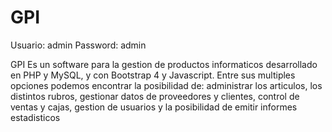 # GPI
Usuario: admin 
 Password: admin 
 
 GPI Es un software para la gestion de productos informaticos desarrollado en PHP y MySQL, y con Bootstrap 4 y Javascript. Entre sus multiples opciones podemos encontrar la posibilidad de: administrar los articulos, los distintos rubros, gestionar datos de proveedores y clientes, control de ventas y cajas, gestion de usuarios y la posibilidad de emitir informes estadisticos
